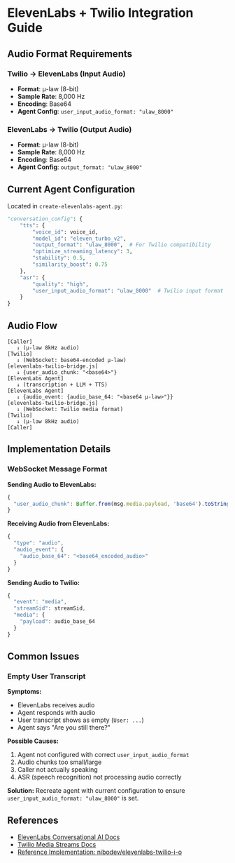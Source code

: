 # ElevenLabs + Twilio Integration Guide

## Audio Format Requirements

### Twilio → ElevenLabs (Input Audio)
- **Format**: μ-law (8-bit)
- **Sample Rate**: 8,000 Hz
- **Encoding**: Base64
- **Agent Config**: `user_input_audio_format: "ulaw_8000"`

### ElevenLabs → Twilio (Output Audio)
- **Format**: μ-law (8-bit)
- **Sample Rate**: 8,000 Hz
- **Encoding**: Base64
- **Agent Config**: `output_format: "ulaw_8000"`

## Current Agent Configuration

Located in `create-elevenlabs-agent.py`:

```python
"conversation_config": {
    "tts": {
        "voice_id": voice_id,
        "model_id": "eleven_turbo_v2",
        "output_format": "ulaw_8000",  # For Twilio compatibility
        "optimize_streaming_latency": 3,
        "stability": 0.5,
        "similarity_boost": 0.75
    },
    "asr": {
        "quality": "high",
        "user_input_audio_format": "ulaw_8000"  # Twilio input format
    }
}
```

## Audio Flow

```
[Caller]
   ↓ (μ-law 8kHz audio)
[Twilio]
   ↓ (WebSocket: base64-encoded μ-law)
[elevenlabs-twilio-bridge.js]
   ↓ {user_audio_chunk: "<base64>"}
[ElevenLabs Agent]
   ↓ (transcription + LLM + TTS)
[ElevenLabs Agent]
   ↓ {audio_event: {audio_base_64: "<base64 μ-law>"}}
[elevenlabs-twilio-bridge.js]
   ↓ (WebSocket: Twilio media format)
[Twilio]
   ↓ (μ-law 8kHz audio)
[Caller]
```

## Implementation Details

### WebSocket Message Format

**Sending Audio to ElevenLabs:**
```javascript
{
  "user_audio_chunk": Buffer.from(msg.media.payload, 'base64').toString('base64')
}
```

**Receiving Audio from ElevenLabs:**
```javascript
{
  "type": "audio",
  "audio_event": {
    "audio_base_64": "<base64_encoded_audio>"
  }
}
```

**Sending Audio to Twilio:**
```javascript
{
  "event": "media",
  "streamSid": streamSid,
  "media": {
    "payload": audio_base_64
  }
}
```

## Common Issues

### Empty User Transcript

**Symptoms:**
- ElevenLabs receives audio
- Agent responds with audio
- User transcript shows as empty (`User: ...`)
- Agent says "Are you still there?"

**Possible Causes:**
1. Agent not configured with correct `user_input_audio_format`
2. Audio chunks too small/large
3. Caller not actually speaking
4. ASR (speech recognition) not processing audio correctly

**Solution:**
Recreate agent with current configuration to ensure `user_input_audio_format: "ulaw_8000"` is set.

## References

- [ElevenLabs Conversational AI Docs](https://elevenlabs.io/docs/conversational-ai)
- [Twilio Media Streams Docs](https://www.twilio.com/docs/voice/twiml/stream)
- [Reference Implementation: nibodev/elevenlabs-twilio-i-o](https://github.com/nibodev/elevenlabs-twilio-i-o)

